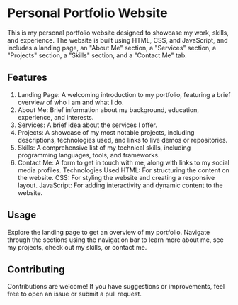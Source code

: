 # Personal Portfolio Website
This is my personal portfolio website designed to showcase my work, skills, and experience. The website is built using HTML, CSS, and JavaScript, and includes a landing page, an "About Me" section, a "Services" section, a "Projects" section, a "Skills" section, and a "Contact Me" tab.

## Features
1. Landing Page: A welcoming introduction to my portfolio, featuring a brief overview of who I am and what I do.
2. About Me: Brief information about my background, education, experience, and interests.
3. Services: A brief idea about the services I offer.
4. Projects: A showcase of my most notable projects, including descriptions, technologies used, and links to live demos or repositories.
5. Skills: A comprehensive list of my technical skills, including programming languages, tools, and frameworks.
6. Contact Me: A form to get in touch with me, along with links to my social media profiles.
Technologies Used
HTML: For structuring the content on the website.
CSS: For styling the website and creating a responsive layout.
JavaScript: For adding interactivity and dynamic content to the website.

## Usage
Explore the landing page to get an overview of my portfolio.
Navigate through the sections using the navigation bar to learn more about me, see my projects, check out my skills, or contact me.

## Contributing
Contributions are welcome! If you have suggestions or improvements, feel free to open an issue or submit a pull request.

